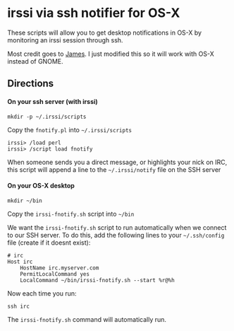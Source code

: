 # irssi via ssh notifier for OS-X

These scripts will allow you to get desktop notifications in OS-X by monitoring an irssi session through ssh.

Most credit goes to [James](http://ttboj.wordpress.com/2013/10/18/desktop-notifications-for-irssi-in-screen-through-ssh-in-gnome-terminal/). I just modified this so it will work with OS-X instead of GNOME.

## Directions

#### On your ssh server (with irssi)

```
mkdir -p ~/.irssi/scripts
```

Copy the `fnotify.pl` into `~/.irssi/scripts`

```
irssi> /load perl
irssi> /script load fnotify
```

When someone sends you a direct message, or highlights your nick on IRC, this script will append a line to the `~/.irssi/notify` file on the SSH server

#### On your OS-X desktop

```
mkdir ~/bin
```

Copy the `irssi-fnotify.sh` script into `~/bin`

We want the `irssi-fnotify.sh` script to run automatically when we connect to our SSH server. To do this, add the following lines to your `~/.ssh/config` file (create if it doesnt exist):

```
# irc
Host irc
    HostName irc.myserver.com
    PermitLocalCommand yes
    LocalCommand ~/bin/irssi-fnotify.sh --start %r@%h
```

Now each time you run:

```
ssh irc
```

The `irssi-fnotify.sh` command will automatically run.
